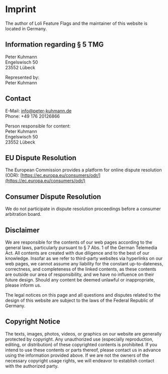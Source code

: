 # Imprint

The author of Loli Feature Flags and the maintainer of this website is located in Germany.

## Information regarding § 5 TMG

Peter Kuhmann<br>
Engelswisch 50<br>
23552 Lübeck<br>

Represented by:<br>
Peter Kuhmann

## Contact

E-Mail: info@peter-kuhmann.de<br>
Phone: +49 176 20126866

Person responsible for content:<br>
Peter Kuhmann<br>
Engelswisch 50<br>
23552 Lübeck

## EU Dispute Resolution

The European Commission provides a platform for online dispute resolution (ODR): [https://ec.europa.eu/consumers/odr/](https://ec.europa.eu/consumers/odr/)

## Consumer Dispute Resolution

We do not participate in dispute resolution proceedings before a consumer arbitration board.

## Disclaimer

We are responsible for the contents of our web pages according to the general laws,
particularly pursuant to § 7 Abs. 1 of the German Telemedia Act. All contents are
created with due diligence and to the best of our knowledge. Insofar as we refer to
third-party websites via hyperlinks on our web pages, we cannot assume any liability
for the constant up-to-dateness, correctness, and completeness of the linked contents,
as these contents are outside our area of responsibility, and we have no influence on
their future design. Should any content be deemed unlawful or inappropriate,
please inform us.

The legal notices on this page and all questions and disputes related to the design
of this website are subject to the laws of the Federal Republic of Germany.

## Copyright Notice

The texts, images, photos, videos, or graphics on our website are generally protected by
copyright. Any unauthorized use (especially reproduction, editing, or distribution) of these
copyrighted contents is prohibited. If you intend to use these contents or parts thereof,
please contact us in advance using the information provided above. If we are not the owners
of the necessary copyright usage rights, we will endeavor to establish contact
with the authorized party.
